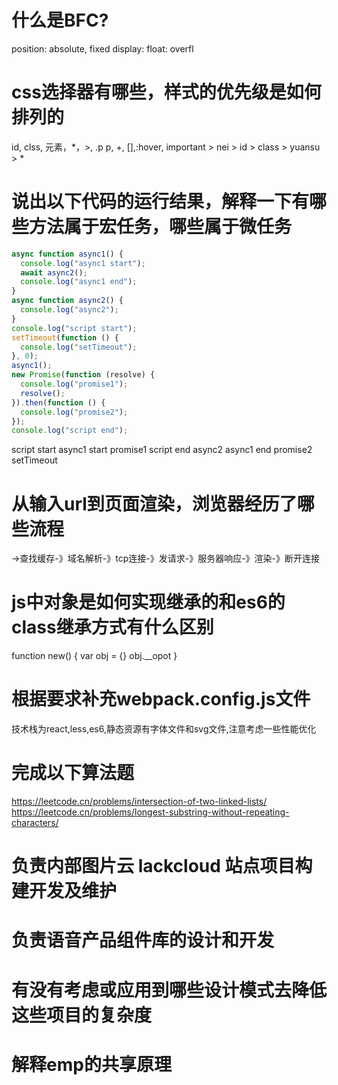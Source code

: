 # 什么是BFC?
position: absolute, fixed
display:
float: 
overfl
# css选择器有哪些，样式的优先级是如何排列的
id, clss, 元素，*，>, .p p, +, [],:hover, important > nei > id > class > yuansu > *
# 说出以下代码的运行结果，解释一下有哪些方法属于宏任务，哪些属于微任务

```js
async function async1() {
  console.log("async1 start");
  await async2();
  console.log("async1 end");
}
async function async2() {
  console.log("async2");
}
console.log("script start");
setTimeout(function () {
  console.log("setTimeout");
}, 0);
async1();
new Promise(function (resolve) {
  console.log("promise1");
  resolve();
}).then(function () {
  console.log("promise2");
});
console.log("script end");
```
script start
async1 start
promise1
script end
async2
async1 end
promise2
setTimeout
# 从输入url到页面渲染，浏览器经历了哪些流程
->查找缓存-》域名解析-》tcp连接-》发请求-》服务器响应-》渲染-》断开连接
# js中对象是如何实现继承的和es6的class继承方式有什么区别
function new() {
  var obj = {}
  obj.__opot
}

# 根据要求补充webpack.config.js文件
技术栈为react,less,es6,静态资源有字体文件和svg文件,注意考虑一些性能优化
# 完成以下算法题

https://leetcode.cn/problems/intersection-of-two-linked-lists/
https://leetcode.cn/problems/longest-substring-without-repeating-characters/

# 负责内部图片云 lackcloud 站点项目构建开发及维护

# 负责语音产品组件库的设计和开发

# 有没有考虑或应用到哪些设计模式去降低这些项目的复杂度

# 解释emp的共享原理